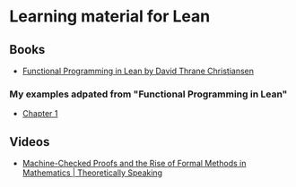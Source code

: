 # Learning material for Lean

## Books
- [Functional Programming in Lean by David Thrane Christiansen](https://bit.ly/3tFnHoJ)

### My examples adpated from "Functional Programming in Lean"

 - [Chapter 1](./examples_1.lean)

## Videos

- [Machine-Checked Proofs and the Rise of Formal Methods in Mathematics | Theoretically Speaking](https://www.youtube.com/watch?v=ekYeqvMcaWQ)
